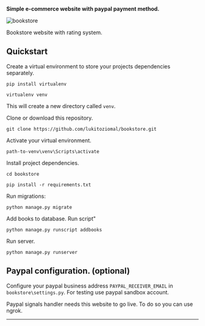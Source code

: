 **Simple e-commerce website with paypal payment method.**

![bookstore](https://user-images.githubusercontent.com/64534303/164705792-09dcc35f-9209-49d1-8b4e-c9a6255596a3.png)


Bookstore website with rating system.



## Quickstart
Create a virtual environment to store your projects dependencies separately.

` pip install virtualenv `

` virtualenv venv `

This will create a new directory called ` venv `.

Clone or download this repository.

` git clone https://github.com/lukitoziomal/bookstore.git `

Activate your virtual environment.

` path-to-venv\venv\Scripts\activate `

Install project dependencies.

` cd bookstore `

` pip install -r requirements.txt `


Run migrations:

` python manage.py migrate `


Add books to database. Run script"

` python manage.py runscript addbooks `

Run server.

` python manage.py runserver `

Paypal configuration. (optional)
------

Configure your paypal business address ` PAYPAL_RECEIVER_EMAIL ` in ` bookstore\settings.py `. For testing use paypal sandbox account.

Paypal signals handler needs this website to go live. To do so you can use ngrok.

-----
